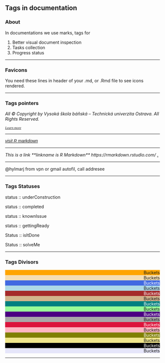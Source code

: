 ## Tags in documentation

### About

In documentations we use marks, tags for

1. Better visual document inspection
2. Tasks collection
3. Progress status

---

### Favicons

You need these lines in header of your .md, or .Rmd file to see icons rendered.

<link
      rel="stylesheet"
      href="https://use.fontawesome.com/releases/v5.13.0/css/all.css"
      integrity="sha384-Bfad6CLCknfcloXFOyFnlgtENryhrpZCe29RTifKEixXQZ38WheV+i/6YWSzkz3V"
      crossorigin="anonymous"
    />

---

### Tags pointers

<i>
    All © Copyright by Vysoká škola báňská – Technická univerzita Ostrava. All Rights Reserved.
</i>

<a
    href=
    "https://atlas-mobility.danse.tech/"
    target="_blank"><span style="font-family:Times;font-style: italic;font-size:0.8em;"> Learn more</span>
</a>

---

<a
    href=
    'https://rmarkdown.rstudio.com/'
    target=
    '_blank'><span style='font-family:Arial;font-style: italic;font-size:1em;'>  visit R markdown</span></a>

---

<i>
    This is a link **linkname is R Markdown** https://rmarkdown.rstudio.com/
</i><a
    href=
    'https://rmarkdown.rstudio.com/'
    target='_blank'><i class='fa fa-link fa-2x' style='color: seablue'></i>.</a>

---

<i class="fa fa-thumbtack fa-2x" style="color: blue"></i> @hylmarj from vpn or gmail autofil, call addresee

---

### Tags Statuses

<i class="fa fa-wrench fa-2x" style="color: magenta"></i> status :: underConstruction

<i class="fa fa-check-circle fa-2x" style="color: green"></i> status :: completed

<i class="fa fa-exclamation fa-2x" style="color: red"></i> status :: knownIssue

<i class="fa fa-spinner fa-2x" style="color: orange"></i> status :: gettingReady

<i class="fa fa-question fa-2x" style="color: cyan"></i> Status :: isItDone

<i class="fa fa-bomb fa-2x" style="color: firebrick"></i> Status :: solveMe

---

### Tags Divisors

<div style="text-align:right;background-color:Orange">Buckets</div>
<div style="text-align:right;background-color:Wheat">Buckets</div>

<div style="text-align:right;background-color:RoyalBlue;color:White">Buckets</div>
<div style="text-align:right;background-color:LightBlue">Buckets</div>

<div style="text-align:right;background-color:Brown;color:White">Buckets</div>
<div style="text-align:right;background-color:Tan">Buckets</div>

<div style="text-align:right;background-color:Teal;color:White">Buckets</div>
<div style="text-align:right;background-color:PaleGreen">Buckets</div>

<div style="text-align:right;background-color:Indigo;color:White">Buckets</div>
<div style="text-align:right;background-color:DarkGrey">Buckets</div>

<div style="text-align:right;background-color:Crimson;color:White">Buckets</div>
<div style="text-align:right;background-color:LightPink">Buckets</div>

<div style="text-align:right;background-color:Olive;color:White">Buckets</div>
<div style="text-align:right;background-color:Khaki">Buckets</div>

<div style="text-align:right;background-color:Black;color:White">Buckets</div>
<div style="text-align:right;background-color:Lavender">Buckets</div>

---

